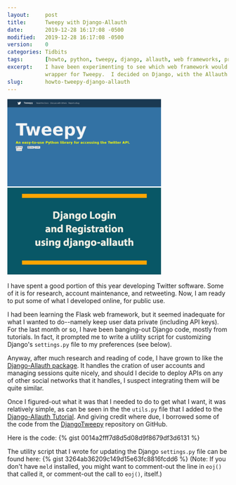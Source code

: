 ```yaml
---
layout:     post
title:      Tweepy with Django-Allauth
date:       2019-12-28 16:17:08 -0500
modified:   2019-12-28 16:17:08 -0500
version:    0
categories: Tidbits
tags:       [howto, python, tweepy, django, allauth, web frameworks, programming]
excerpt:    I have been experimenting to see which web framework would make the better 
            wrapper for Tweepy.  I decided on Django, with the Allauth package.
slug:       howto-tweepy-django-allauth
---
```


<img src="/assets/img/tweepy.org.png" alt="IMAGE" width="350"/>
<img src="/assets/img/djangoallauth.jpg" alt="IMAGE" width="350"/>

I have spent a good portion of this year developing Twitter software.  Some of it is 
for research, account maintenance, and retweeting.  Now, I am ready to put some of 
what I developed online, for public use.

I had been learning the Flask web framework, but it seemed inadequate for what I 
wanted to do--namely keep user data private (including API keys).  For the last month 
or so, I have been banging-out Django code, mostly from tutorials.  In fact, it prompted 
me to write a utility script for customizing Django's `settings.py` file to my 
preferences (see below).

Anyway, after much research and reading of code, I have grown to like the [Django-Allauth 
package][djangoallauth].  It handles the cration of user accounts and managing sessions quite nicely, and
should I decide to deploy APIs on any of other social networks that it handles, I suspect 
integrating them will be quite similar.

Once I figured-out what it was that I needed to do to get what I want, it was relatively 
simple, as can be seen in the the `utils.py` file that I added to the [Django-Allauth 
Tutorial][allauthtut].  And giving credit where due, I borrowed some of the code from 
the [DjangoTweepy][djangotweepy] repository on GitHub.

Here is the code:
{% gist 0014a2fff7d8d5d08d9f8679df3d6131 %}


The utility script that I wrote for updating the Django `settings.py` file can be found 
here:
{% gist 3264ab36209c149d15e63fc8816fcdd6 %}
(Note: If you don't have `meld` installed, you might want to comment-out the line in `eoj()` 
that called it, or comment-out the call to `eoj()`, itself.)



[allauthtut]:       https://wsvincent.com/django-allauth-tutorial/
[djangoallauth]:    https://django-allauth.readthedocs.io/en/latest/
[djangotweepy]:     https://github.com/martinjc/DjangoTweepy/blob/master/src/twitter_auth/utils.py

